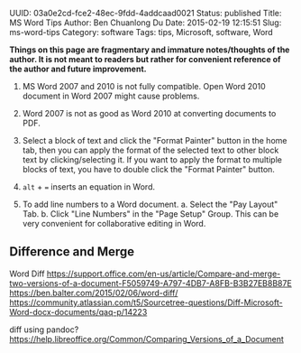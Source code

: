 UUID: 03a0e2cd-fce2-48ec-9fdd-4addcaad0021
Status: published
Title: MS Word Tips
Author: Ben Chuanlong Du
Date: 2015-02-19 12:15:51
Slug: ms-word-tips
Category: software
Tags: tips, Microsoft, software, Word

**Things on this page are fragmentary and immature notes/thoughts of the author.
It is not meant to readers but rather for convenient reference of the author and future improvement.**



1. MS Word 2007 and 2010 is not fully compatible.
Open Word 2010 document in Word 2007 might cause problems.

2. Word 2007 is not as good as Word 2010 at converting documents to PDF.

3. Select a block of text and click the "Format Painter" button in the home tab,
then you can apply the format of the selected text to other block text by clicking/selecting it.
If you want to apply the format to multiple blocks of text,
you have to double click the "Format Painter" button.


1. `alt` + `=` inserts an equation in Word.

2. To add line numbers to a Word document.
	a. Select the "Pay Layout" Tab.
	b. Click "Line Numbers" in the "Page Setup" Group.
This can be very convenient for collaborative editing in Word.

## Difference and Merge

Word Diff
https://support.office.com/en-us/article/Compare-and-merge-two-versions-of-a-document-F5059749-A797-4DB7-A8FB-B3B27EB8B87E
https://ben.balter.com/2015/02/06/word-diff/
https://community.atlassian.com/t5/Sourcetree-questions/Diff-Microsoft-Word-docx-documents/qaq-p/14223

diff using pandoc?
https://help.libreoffice.org/Common/Comparing_Versions_of_a_Document
